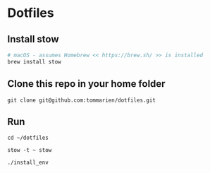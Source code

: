 # Dotfiles

## Install stow

```bash
# macOS - assumes Homebrew << https://brew.sh/ >> is installed
brew install stow
```

## Clone this repo in your home folder

```
git clone git@github.com:tommarien/dotfiles.git
```

## Run

```
cd ~/dotfiles

stow -t ~ stow

./install_env
```
